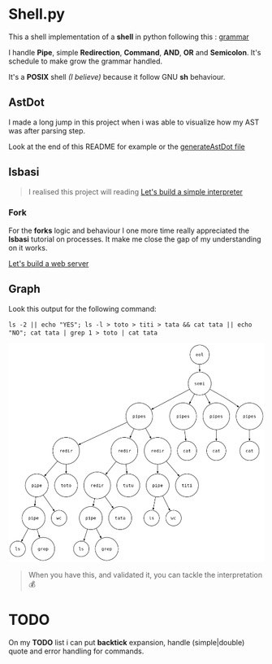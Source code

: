 # Shell.py

This a shell implementation of a **shell** in python following this : [grammar](mygrammar)

I handle **Pipe**, simple **Redirection**, **Command**, **AND**, **OR** and **Semicolon**. It's schedule to make grow the grammar handled.

It's a **POSIX** shell *(I believe)* because it follow GNU **sh** behaviour. 

## AstDot

I made a long jump in this project when i was able to visualize how my AST was after parsing step.

Look at the end of this README for example or the [generateAstDot file](generateAstDot.py)

## lsbasi

> I realised this project will reading  [Let's build a simple interpreter](https://ruslanspivak.com/archives.html)

### Fork

For the **forks** logic and behaviour I one more time really appreciated the **lsbasi** tutorial on processes. It make me close the gap of my understanding on it works.

[Let's build a web server](https://ruslanspivak.com/lsbasi-part1)

## Graph

Look this output for the following command:

```
ls -2 || echo "YES"; ls -l > toto > titi > tata && cat tata || echo "NO"; cat tata | grep 1 > toto | cat tata
```

![graph](/github/graph.png)

> When you have this, and validated it, you can tackle the interpretation  :moneybag:

# TODO

On my **TODO** list i can put **backtick** expansion, handle (simple|double) quote and error handling for commands.
